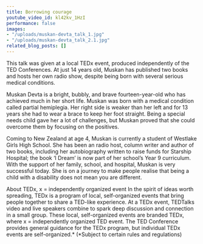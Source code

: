 ```yaml
---
title: Borrowing courage
youtube_video_id: kl42kv_1HzI
performance: false
images:
- "/uploads/muskan-devta_talk_1.jpg"
- "/uploads/muskan-devta_talk_2.1.jpg"
related_blog_posts: []
---
```


This talk was given at a local TEDx event, produced independently of the TED Conferences. At just 14 years old, Muskan has published two books and hosts her own radio show, despite being born with several serious medical conditions.

Muskan Devta is a bright, bubbly, and brave fourteen-year-old who has achieved much in her short life. Muskan was born with a medical condition called partial hemiplegia. Her right side is weaker than her left and for 13 years she had to wear a brace to keep her foot straight. Being a special needs child gave her a lot of challenges, but Muskan proved that she could overcome them by focusing on the positives.

Coming to New Zealand at age 4, Muskan is currently a student of Westlake Girls High School. She has been an radio host, column writer and author of two books, including her autobiography written to raise funds for Starship Hospital; the book ‘I Dream’ is now part of her school’s Year 9 curriculum. With the support of her family, school, and hospital, Muskan is very successful today. She is on a journey to make people realise that being a child with a disability does not mean you are different.

About TEDx, x = independently organized event In the spirit of ideas worth spreading, TEDx is a program of local, self-organized events that bring people together to share a TED-like experience. At a TEDx event, TEDTalks video and live speakers combine to spark deep discussion and connection in a small group. These local, self-organized events are branded TEDx, where x = independently organized TED event. The TED Conference provides general guidance for the TEDx program, but individual TEDx events are self-organized.* (*Subject to certain rules and regulations)
